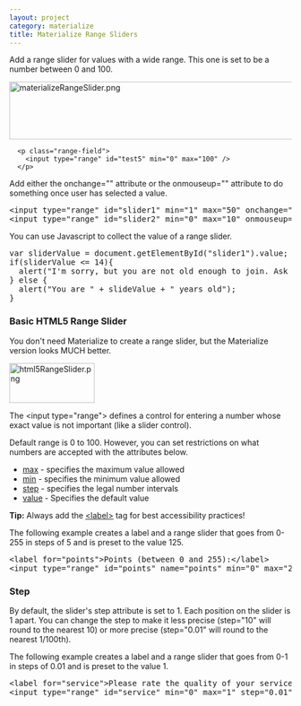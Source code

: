 ```yaml
---
layout: project
category: materialize
title: Materialize Range Sliders
---
```


<p><span>Add a range slider for values with a wide range. This one is set to be a number between 0 and 100.</span></p>
<p><span><img src="/wdarchive/materialize/images/materializeRangeSlider.png" alt="materializeRangeSlider.png" width="600" height="103" data-api-endpoint="https://hilliard.instructure.com/api/v1/courses/31582/files/12260207" data-api-returntype="File"></span></p>
<pre class=" language-markup"><code class=" language-markup"><span class="token tag"><span class="token punctuation">  &lt;</span>p <span class="token attr-name">class</span><span class="token attr-value"><span class="token punctuation">=</span><span class="token punctuation">"</span>range-field<span class="token punctuation">"</span></span><span class="token punctuation">&gt;</span></span>
    <span class="token tag"><span class="token punctuation">&lt;</span>input <span class="token attr-name">type</span><span class="token attr-value"><span class="token punctuation">=</span><span class="token punctuation">"</span>range<span class="token punctuation">"</span></span> <span class="token attr-name">id</span><span class="token attr-value"><span class="token punctuation">=</span><span class="token punctuation">"</span>test5<span class="token punctuation">"</span></span> <span class="token attr-name">min</span><span class="token attr-value"><span class="token punctuation">=</span><span class="token punctuation">"</span>0<span class="token punctuation">"</span></span> <span class="token attr-name">max</span><span class="token attr-value"><span class="token punctuation">=</span><span class="token punctuation">"</span>100<span class="token punctuation">"</span></span> <span class="token punctuation">/&gt;</span></span>
  <span class="token tag"><span class="token punctuation">&lt;/</span>p<span class="token punctuation">&gt;</span></span></code></pre>
<p><span>Add either the onchange="" attribute or the onmouseup="" attribute to do something once user has selected a value. </span></p>
<pre>&lt;input type="range" id="slider1" min="1" max="50" onchange="alert('hello 1')"&gt;<br>&lt;input type="range" id="slider2" min="0" max="10" onmouseup="alert('hello 2')"&gt;</pre>
<p><span>You can use Javascript to collect the value of a range slider.</span></p>
<pre><span class="jskeywordcolor">var</span><span> sliderValue = </span><span>document.</span><span class="jspropertycolor">getElementById</span><span>(</span><span class="jsstringcolor">"slider1"</span><span>).value;</span><br>if(sliderValue &lt;= 14){<br>  alert("I'm sorry, but you are not old enough to join. Ask a parent to sign up.");<br>} else {<br>  alert("You are " + slideValue + " years old");<br>}</pre>
<h3><span>Basic HTML5 Range Slider</span></h3>
<p><span>You don't need Materialize to create a range slider, but the Materialize version looks </span><span>MUCH</span><span> better.</span></p>
<p><span><img src="/wdarchive/materialize/images/html5RangeSlider.png" alt="html5RangeSlider.png" width="152" height="71" data-api-endpoint="https://hilliard.instructure.com/api/v1/courses/31582/files/12260376" data-api-returntype="File"></span></p>
<p>The &lt;input type="range"&gt; defines a control for entering a number whose exact value is not important (like a slider control).</p>
<p>Default range is 0 to 100. However, you can set restrictions on what numbers are accepted with the attributes below.</p>
<ul>
<li>
<a href="https://www.w3schools.com/tags/att_input_max.asp">max</a><span> </span>- specifies the maximum value allowed</li>
<li>
<a href="https://www.w3schools.com/tags/att_input_min.asp">min</a><span> </span>- specifies the minimum value allowed</li>
<li>
<a href="https://www.w3schools.com/tags/att_input_step.asp">step</a><span> </span>- specifies the legal number intervals</li>
<li>
<a href="https://www.w3schools.com/tags/att_input_value.asp">value</a><span> </span>- Specifies the default value</li>
</ul>
<p><strong>Tip:</strong><span> </span>Always add the<span> </span><a href="https://www.w3schools.com/tags/tag_label.asp">&lt;label&gt;</a><span> </span>tag for best accessibility practices! </p>
<p>The following example creates a label and a range slider that goes from 0-255 in steps of 5 and is preset to the value 125.</p>
<pre><span class="tagnamecolor"><span class="tagcolor">&lt;</span>label<span class="attributecolor"><span> </span>for<span class="attributevaluecolor">="points"</span></span><span class="tagcolor">&gt;</span></span><span>Points (between 0 and 255):</span><span class="tagnamecolor"><span class="tagcolor">&lt;</span>/label<span class="tagcolor">&gt;</span></span><br><span class="tagnamecolor"><span class="tagcolor">&lt;</span>input<span class="attributecolor"><span> </span>type<span class="attributevaluecolor">="range"</span><span> </span>id<span class="attributevaluecolor">="points"</span><span> </span>name<span class="attributevaluecolor">="points"</span><span> </span>min<span class="attributevaluecolor">="0"</span><span> </span>max<span class="attributevaluecolor">="255" step="5" value="125"</span></span><span class="tagcolor">&gt;</span></span></pre>
<h3>Step</h3>
<p>By default, the slider's step attribute is set to 1. Each position on the slider is 1 apart. You can change the step to make it less precise (step="10" will round to the nearest 10) or more precise (step="0.01" will round to the nearest 1/100th).</p>
<p>The following example creates a label and a range slider that goes from 0-1 in steps of 0.01 and is preset to the value 1.</p>
<pre><span class="tagnamecolor"><span class="tagcolor">&lt;</span>label<span class="attributecolor"><span> </span>for<span class="attributevaluecolor">="service"</span></span><span class="tagcolor">&gt;Please rate the quality of your service</span></span><span>:</span><span class="tagnamecolor"><span class="tagcolor">&lt;</span>/label<span class="tagcolor">&gt;</span></span><br>&lt;input type="range" id="service" min="0" max="1" step="0.01" value="1" &gt;</pre>
